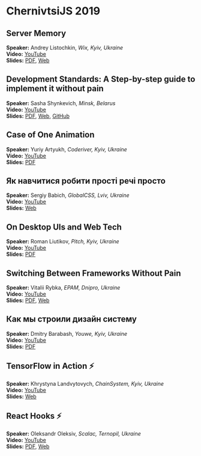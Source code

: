 # ChernivtsiJS 2019

## Server Memory

**Speaker:** Andrey Listochkin, _Wix, Kyiv, Ukraine_  
**Video:** [YouTube](https://youtu.be/kIllr01ibrI)  
**Slides:** [PDF](https://github.com/denysdovhan/chernivtsijs-2019-slides/raw/master/pdf/server-memory.pdf), [Web](https://speakerdeck.com/listochkin/server-memory-chernivtsi-js-2019)

## Development Standards: A Step-by-step guide to implement it without pain

**Speaker:** Sasha Shynkevich, _Minsk, Belarus_  
**Video:** [YouTube](https://youtu.be/gBgS5Fzhe5c)  
**Slides:** [PDF](https://github.com/denysdovhan/chernivtsijs-2019-slides/raw/master/pdf/development-guidlines.pdf), [Web](https://neesoglasnaja.github.io/ChernivtsiJS_2019), [GitHub](https://github.com/neesoglasnaja/ChernivtsiJS_2019)

## Case of One Animation

**Speaker:** Yuriy Artyukh, _Coderiver, Kyiv, Ukraine_  
**Video:** [YouTube](https://youtu.be/viE7As6a5PA)  
**Slides:** [PDF](https://github.com/denysdovhan/chernivtsijs-2019-slides/raw/master/pdf/case-of-animation.pdf)

## Як навчитися робити прості речі просто

**Speaker:** Sergiy Babich, _GlobalCSS, Lviv, Ukraine_  
**Video:** [YouTube](https://youtu.be/eXUGxCe0fs4)  
**Slides:** [Web](https://babichss.github.io/how-to-make-it-simple)

## On Desktop UIs and Web Tech

**Speaker:** Roman Liutikov, _Pitch, Kyiv, Ukraine_  
**Video:** [YouTube](https://youtu.be/io3wvb-YnWQ)  
**Slides:** [PDF](https://github.com/denysdovhan/chernivtsijs-2019-slides/raw/master/pdf/desktop-ui-and-web-tech.pdf)

## Switching Between Frameworks Without Pain

**Speaker:** Vitalii Rybka, _EPAM, Dnipro, Ukraine_  
**Video:** [YouTube](https://youtu.be/ozip8hUUZN8)  
**Slides:** [PDF](https://github.com/denysdovhan/chernivtsijs-2019-slides/raw/master/pdf/switching-bertween-frameworks-without-pain.pdf), [Web](http://var-bin.com/conferences/chernivtsijs2019/shower/)

## Как мы строили дизайн систему

**Speaker:** Dmitry Barabash, _Youwe, Kyiv, Ukraine_  
**Video:** [YouTube](https://youtu.be/dLSZx9kRf24)  
**Slides:** [PDF](https://github.com/denysdovhan/chernivtsijs-2019-slides/raw/master/pdf/how-we-built-design-system.pdf)

## TensorFlow in Action ⚡️

**Speaker:** Khrystyna Landvytovych, _ChainSystem, Kyiv, Ukraine_  
**Video:** [YouTube](https://youtu.be/UCDPDmCba3w)  
**Slides:** [Web](https://slides.com/crofty/action)

## React Hooks ⚡️

**Speaker:** Oleksandr Oleksiv, _Scalac, Ternopil, Ukraine_  
**Video:** [YouTube](https://youtu.be/lk49kkJHCjk)  
**Slides:** [PDF](https://github.com/denysdovhan/chernivtsijs-2019-slides/raw/master/pdf/react-hooks.pdf), [Web](https://docs.google.com/presentation/d/1sqKMy2BrgpwEPQ-Q1RE-ofhM0j33-UDiWHoOzdCgvxw/edit)
